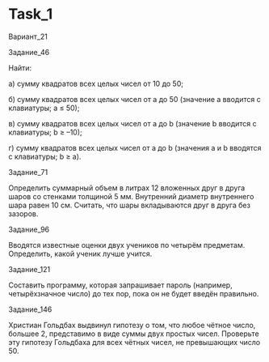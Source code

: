 # Task_1
Вариант_21

Задание_46

Найти:

а) сумму квадратов всех целых чисел от 10 до 50;

б) сумму квадратов всех целых чисел от а до 50 (значение а вводится с клавиатуры; а ≤ 50);

в) сумму квадратов всех целых чисел от a до b (значение b вводится с клавиатуры; b ≥ –10);

г) сумму квадратов всех целых чисел от а до b (значения а и b вводятся с клавиатуры; b ≥ а).

Задание_71

Определить суммарный объем в литрах 12 вложенных друг в друга шаров со стенками толщиной 5 мм. 
Внутренний диаметр внутреннего шара равен 10 см. Считать, что шары вкладываются друг в друга без зазоров.

Задание_96

Вводятся известные оценки двух учеников по четырём предметам. Определить, какой ученик лучше учится.

Зaдание_121

Составить программу, которая запрашивает пароль (например, четырёхзначное число) до тех пор, пока он не будет введён правильно.

Задание_146

Христиан Гольдбах выдвинул гипотезу о том, что любое чётное число, большее 2, представимо в виде суммы двух простых чисел. 
Проверьте эту гипотезу Гольдбаха для всех чётных чисел, не превышающих число 50.

